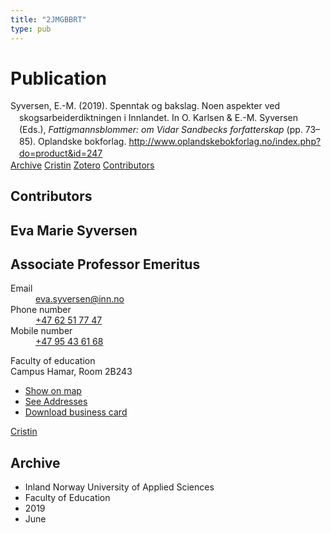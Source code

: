 ```yaml
---
title: "2JMGBBRT"
type: pub
---
```

<h1>Publication</h1>
<article id="csl-bib-container-2JMGBBRT" class="csl-bib-container">
  <div class="csl-bib-body" style="line-height: 1.35; padding-left: 1em; text-indent:-1em;">
  <div class="csl-entry">Syversen, E.-M. (2019). Spenntak og bakslag. Noen aspekter ved skogsarbeiderdiktningen i Innlandet. In O. Karlsen &amp; E.-M. Syversen (Eds.), <i>Fattigmannsblommer: om Vidar Sandbecks forfatterskap</i> (pp. 73&#x2013;85). Oplandske bokforlag. <a href="http://www.oplandskebokforlag.no/index.php?do=product&amp;id=247">http://www.oplandskebokforlag.no/index.php?do=product&amp;id=247</a></div>
</div>
  <div class="csl-bib-buttons">
    <a href="#taxonomy-article-2JMGBBRT" class="csl-bib-button">Archive</a>
    <a href="https://app.cristin.no/results/show.jsf?id=1708080" alt="Cristin URL" class="csl-bib-button">Cristin</a>
    <a href="http://zotero.org/groups/5402882/items/2JMGBBRT" alt="Zotero URL" class="csl-bib-button">Zotero</a>
    <a href="#contributors-article-2JMGBBRT" class="csl-bib-button">Contributors</a>
  </div>
  <div id="csl-bib-meta-container-2JMGBBRT"></div>
</article>
<div id="csl-bib-meta-2JMGBBRT" class="csl-bib-meta">
  <article id="contributors-article-2JMGBBRT" class="contributors-article">
    <h1>Contributors</h1>
    <div class="personas"> <div class="vrtx-hinn-person-card"> <div class="photo"> <i class="lar la-user-circle missing-person"></i> </div> <div class="info"> <hgroup><h1>Eva Marie Syversen</h1> <h2>Associate Professor Emeritus</h2> </hgroup><dl> <dt>Email</dt> <dd> <a href="mailto:eva.syversen@inn.no">eva.syversen@inn.no</a> </dd> <dt>Phone number</dt> <dd><a href="tel:+4762517747"> +47 62 51 77 47 </a></dd> <dt>Mobile number</dt> <dd><a href="tel:+4795436168"> +47 95 43 61 68 </a></dd> </dl> <p> Faculty of education<br> Campus Hamar, Room 2B243 </p> <ul class="vrtx-hinn-links"> <li><a href="https://www.google.com/maps?q=60.796320,%2011.074390">Show on map</a></li> <li><a href="https://www.inn.no/english/find-an-employee/eva-syversen.html#vrtx-hinn-addresses">See Addresses</a></li> <li><a href="https://www.inn.no/english/find-an-employee/eva-syversen.html?vrtx=vcf">Download business card</a></li> </ul> </div> </div> <a href="https://app.cristin.no/persons/show.jsf?id=100353" alt="Cristin URL" class="personas-cristin">Cristin</a> </div>
  </article>
  <article id="taxonomy-article-2JMGBBRT" class="taxonomy-article">
    <h1>Archive</h1>
    <ul>
      <li>Inland Norway University of Applied Sciences</li>
      <li>Faculty of Education</li>
      <li>2019</li>
      <li>June</li>
    </ul>
  </article>
</div>
